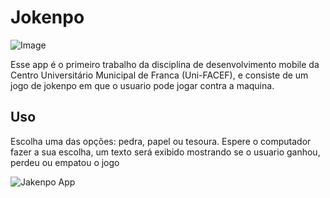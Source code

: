 # Jokenpo

![Image](https://github.com/user-attachments/assets/eb8de137-5c23-49da-adc6-e440a320a93b)

Esse app é o primeiro trabalho da disciplina de desenvolvimento mobile da Centro Universitário Municipal de Franca (Uni-FACEF), e consiste de um jogo de jokenpo em que o usuario pode jogar contra a maquina.

## Uso

Escolha uma das opções: pedra, papel ou tesoura. Espere o computador fazer a sua escolha, um texto será exibido mostrando se o usuario ganhou, perdeu ou empatou o jogo

![Jakenpo App](https://github.com/user-attachments/assets/cbf05fbf-1ffa-4ebb-b380-ed1969518749)
